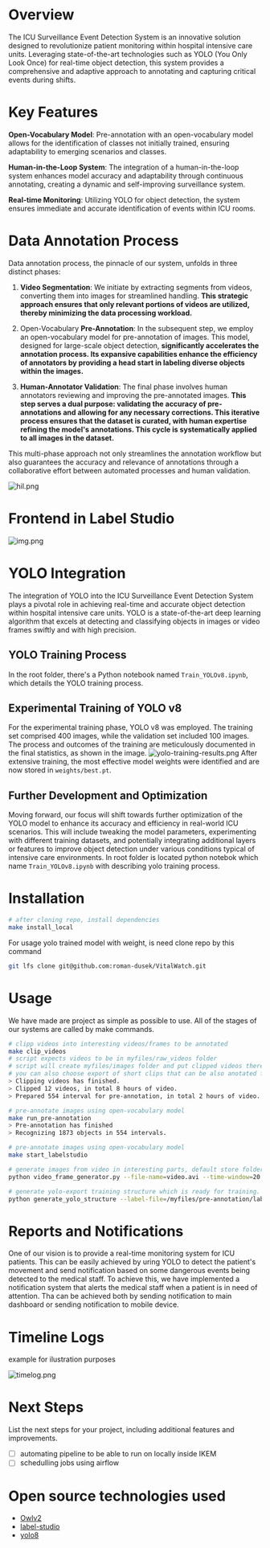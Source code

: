 # Overview
The ICU Surveillance Event Detection System is an innovative solution designed to revolutionize patient monitoring within hospital intensive care units. Leveraging state-of-the-art technologies such as YOLO (You Only Look Once) for real-time object detection, this system provides a comprehensive and adaptive approach to annotating and capturing critical events during shifts.

# Key Features
**Open-Vocabulary Model**: Pre-annotation with an open-vocabulary model allows for the identification of classes not initially trained, ensuring adaptability to emerging scenarios and classes.

**Human-in-the-Loop System**: The integration of a human-in-the-loop system enhances model accuracy and adaptability through continuous annotating, creating a dynamic and self-improving surveillance system.

**Real-time Monitoring**: Utilizing YOLO for object detection, the system ensures immediate and accurate identification of events within ICU rooms.

# Data Annotation Process

Data annotation process, the pinnacle of our system, unfolds in three distinct phases:

1. **Video Segmentation**: We initiate by extracting segments from videos, converting them into images for streamlined handling. **This strategic approach ensures that only relevant portions of videos are utilized, thereby minimizing the data processing workload.**

2. Open-Vocabulary **Pre-Annotation**: In the subsequent step, we employ an open-vocabulary model for pre-annotation of images. This model, designed for large-scale object detection, **significantly accelerates the annotation process. Its expansive capabilities enhance the efficiency of annotators by providing a head start in labeling diverse objects within the images.**

3. **Human-Annotator Validation**: The final phase involves human annotators reviewing and improving the pre-annotated images. **This step serves a dual purpose: validating the accuracy of pre-annotations and allowing for any necessary corrections. This iterative process ensures that the dataset is curated, with human expertise refining the model's annotations. This cycle is systematically applied to all images in the dataset.**

This multi-phase approach not only streamlines the annotation workflow but also guarantees the accuracy and relevance of annotations through a collaborative effort between automated processes and human validation.

![hil.png](images%2Fhil.png)

# Frontend in Label Studio
![img.png](images%2Fimg.png)

# YOLO Integration
The integration of YOLO into the ICU Surveillance Event Detection System plays a pivotal role in achieving real-time and accurate object detection within hospital intensive care units. YOLO is a state-of-the-art deep learning algorithm that excels at detecting and classifying objects in images or video frames swiftly and with high precision.

## YOLO Training Process
In the root folder, there's a Python notebook named `Train_YOLOv8.ipynb`, which details the YOLO training process.

## Experimental Training of YOLO v8
For the experimental training phase, YOLO v8 was employed. The training set comprised 400 images, while the validation set included 100 images. The process and outcomes of the training are meticulously documented in the final statistics, as shown in the image.
![yolo-training-results.png](images%2Fyolo-training-results.png)
After extensive training, the most effective model weights were identified and are now stored in `weights/best.pt`.

## Further Development and Optimization
Moving forward, our focus will shift towards further optimization of the YOLO model to enhance its accuracy and efficiency in real-world ICU scenarios. This will include tweaking the model parameters, experimenting with different training datasets, and potentially integrating additional layers or features to improve object detection under various conditions typical of intensive care environments.
In root folder is located python notebok which name `Train_YOLOv8.ipynb` with describing yolo training process.

# Installation

```bash
# after cloning repo, install dependencies
make install_local
```

For usage yolo trained model with weight, is need clone repo by this command

```bash
git lfs clone git@github.com:roman-dusek/VitalWatch.git
```

# Usage
We have made are project as simple as possible to use. All of the stages of our systems are called by make commands.

```bash
# clipp videos into interesting videos/frames to be annotated
make clip_videos
# script expects videos to be in myfiles/raw_videos folder
# script will create myfiles/images folder and put clipped videos there
# you can also choose export of short clips that can be also anotated for object tracking
> Clipping videos has finished.
> Clipped 12 videos, in total 8 hours of video.
> Prepared 554 interval for pre-annotation, in total 2 hours of video.
```

```bash
# pre-annotate images using open-vocabulary model
make run_pre-annotation
> Pre-annotation has finished
> Recognizing 1873 objects in 554 intervals.
```

```bash
# pre-annotate images using open-vocabulary model
make start_labelstudio
```

```bash
# generate images from video in interesting parts, default store folder is myfiles/images
python video_frame_generator.py --file-name=video.avi --time-window=20 --threshold=700 --save-path=myfiles/images
```

```bash
# generate yolo-export training structure which is ready for training. It's locate in myfiles/yolo-export folder
python generate_yolo_structure --label-file=/myfiles/pre-annotation/labels.csv --detection-file=myfiles/pre-annotation/detections.csv
```

# Reports and Notifications
One of our vision is to provide a real-time monitoring system for ICU patients. This can be easily achieved by uring YOLO to detect the patient's movement and send notification based on some dangerous events being detected to the medical staff.
To achieve this, we have implemented a notification system that alerts the medical staff when a patient is in need of attention.
Tha can be achieved both  by sending notification to main dashboard or sending notification to mobile device.

# Timeline Logs
example for ilustration purposes

![timelog.png](images%2Ftimelog.png)

# Next Steps
List the next steps for your project, including additional features and improvements.
- [ ] automating pipeline to be able to run on locally inside IKEM
- [ ] schedulling jobs using airflow

# Open source technologies used
- [Owlv2](https://huggingface.co/google/owlv2-large-patch14-ensemble)
- [label-studio](https://labelstud.io/)
- [yolo8](https://github.com/ultralytics/ultralytics)
